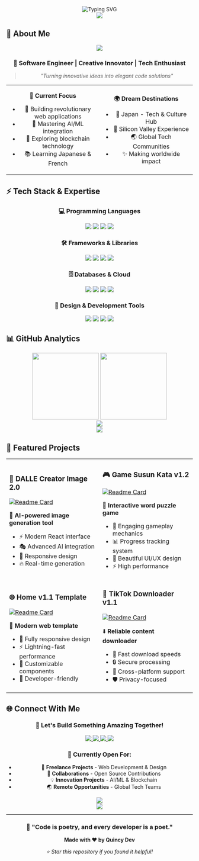 <div align="center">
  <img src="https://readme-typing-svg.herokuapp.com?font=Jetbrains+mono&size=40&duration=3000&color=33FF33&center=true&vCenter=true&width=435&lines=Hello+World+%F0%9F%91%8B;I'm+Quincy+Dev;Software+Engineer;Creative+Problem+Solver;Building+The+Future+%F0%9F%9A%80" alt="Typing SVG"/>
</div>

<div align="center">
  <img src="https://capsule-render.vercel.app/api?type=waving&color=gradient&customColorList=0,2,2,5,30&height=300&section=header&text=QUINCY%20DEV&fontSize=90&animation=fadeIn&fontAlignY=38&desc=Crafting%20Digital%20Excellence&descAlignY=51&descSize=20" />
</div>

## 🚀 About Me

<div align="center">
  <img src="https://github-readme-streak-stats.herokuapp.com?user=quincy-dev&theme=tokyonight_duo&hide_border=true&border_radius=15&date_format=j%20M%5B%20Y%5D" />
</div>

<div align="center">
  
### 🌟 **Software Engineer** | **Creative Innovator** | **Tech Enthusiast**

> *"Turning innovative ideas into elegant code solutions"*

<table>
<tr>
<td align="center" width="50%">

**🎯 Current Focus**
- 🔭 Building revolutionary web applications
- 🌱 Mastering AI/ML integration
- 🤖 Exploring blockchain technology
- 📚 Learning Japanese & French

</td>
<td align="center" width="50%">

**🌍 Dream Destinations**
- 🗾 Japan - Tech & Culture Hub
- 🚀 Silicon Valley Experience
- 🌏 Global Tech Communities
- ✨ Making worldwide impact

</td>
</tr>
</table>

</div>

## ⚡ Tech Stack & Expertise

<div align="center">

### 💻 **Programming Languages**
<p>
  <img src="https://img.shields.io/badge/JavaScript-F7DF1E?style=for-the-badge&logo=javascript&logoColor=black&labelColor=F7DF1E" />
  <img src="https://img.shields.io/badge/Python-3776AB?style=for-the-badge&logo=python&logoColor=white" />
  <img src="https://img.shields.io/badge/HTML5-E34F26?style=for-the-badge&logo=html5&logoColor=white" />
  <img src="https://img.shields.io/badge/CSS3-1572B6?style=for-the-badge&logo=css3&logoColor=white" />
</p>

### 🛠️ **Frameworks & Libraries**
<p>
  <img src="https://img.shields.io/badge/React-20232A?style=for-the-badge&logo=react&logoColor=61DAFB" />
  <img src="https://img.shields.io/badge/Node.js-43853D?style=for-the-badge&logo=node.js&logoColor=white" />
  <img src="https://img.shields.io/badge/Express.js-404D59?style=for-the-badge&logo=express&logoColor=white" />
  <img src="https://img.shields.io/badge/Next.js-000000?style=for-the-badge&logo=nextdotjs&logoColor=white" />
</p>

### 🗄️ **Databases & Cloud**
<p>
  <img src="https://img.shields.io/badge/MongoDB-4EA94B?style=for-the-badge&logo=mongodb&logoColor=white" />
  <img src="https://img.shields.io/badge/MySQL-00000F?style=for-the-badge&logo=mysql&logoColor=white" />
  <img src="https://img.shields.io/badge/Firebase-039BE5?style=for-the-badge&logo=Firebase&logoColor=white" />
  <img src="https://img.shields.io/badge/Vercel-000000?style=for-the-badge&logo=vercel&logoColor=white" />
</p>

### 🎨 **Design & Development Tools**
<p>
  <img src="https://img.shields.io/badge/VS_Code-0078D4?style=for-the-badge&logo=visual%20studio%20code&logoColor=white" />
  <img src="https://img.shields.io/badge/Git-F05032?style=for-the-badge&logo=git&logoColor=white" />
  <img src="https://img.shields.io/badge/Figma-F24E1E?style=for-the-badge&logo=figma&logoColor=white" />
  <img src="https://img.shields.io/badge/Canva-00C4CC?style=for-the-badge&logo=Canva&logoColor=white" />
</p>

</div>

## 📊 GitHub Analytics

<div align="center">
  
<img height="180em" src="https://github-readme-stats.vercel.app/api?username=quincy-dev&show_icons=true&theme=tokyonight&include_all_commits=true&count_private=true&hide_border=true&border_radius=15"/>
<img height="180em" src="https://github-readme-stats.vercel.app/api/top-langs/?username=quincy-dev&layout=compact&theme=tokyonight&hide_border=true&border_radius=15"/>

</div>

<div align="center">
  <img src="https://github-profile-trophy.vercel.app/?username=quincy-dev&theme=tokyonight&no-frame=true&no-bg=true&margin-w=4&row=1&column=6" />
</div>

<div align="center">
  <img src="https://github-readme-activity-graph.vercel.app/graph?username=quincy-dev&custom_title=Quincy's%20Contribution%20Graph&bg_color=1a1b27&color=38bdae&line=70a5fd&point=bf91f3&area=true&hide_border=true" />
</div>

## 🎯 Featured Projects

<div align="center">

<table>
<tr>
<td width="50%">

### 🎨 **DALLE Creator Image 2.0**
[![Readme Card](https://github-readme-stats.vercel.app/api/pin/?username=quincy-dev&repo=dalle-creator-image&theme=tokyonight&hide_border=true)](https://github.com/quincy-dev/dalle-creator-image)

🚀 **AI-powered image generation tool**
- ⚡ Modern React interface
- 🎭 Advanced AI integration
- 📱 Responsive design
- 🔥 Real-time generation

</td>
<td width="50%">

### 🎮 **Game Susun Kata v1.2**
[![Readme Card](https://github-readme-stats.vercel.app/api/pin/?username=quincy-dev&repo=game-susun-kata&theme=tokyonight&hide_border=true)](https://github.com/quincy-dev/game-susun-kata)

🎯 **Interactive word puzzle game**
- 🌟 Engaging gameplay mechanics
- 📊 Progress tracking system
- 🎨 Beautiful UI/UX design
- ⚡ High performance

</td>
</tr>
<tr>
<td width="50%">

### 🌐 **Home v1.1 Template**
[![Readme Card](https://github-readme-stats.vercel.app/api/pin/?username=quincy-dev&repo=home-template&theme=tokyonight&hide_border=true)](https://github.com/quincy-dev/home-template)

💫 **Modern web template**
- 📱 Fully responsive design
- ⚡ Lightning-fast performance
- 🎨 Customizable components
- 🔧 Developer-friendly

</td>
<td width="50%">

### 📱 **TikTok Downloader v1.1**
[![Readme Card](https://github-readme-stats.vercel.app/api/pin/?username=quincy-dev&repo=tiktok-downloader&theme=tokyonight&hide_border=true)](https://github.com/quincy-dev/tiktok-downloader)

⬇️ **Reliable content downloader**
- 🚀 Fast download speeds
- 🔒 Secure processing
- 📱 Cross-platform support
- 🛡️ Privacy-focused

</td>
</tr>
</table>

</div>

## 🌐 Connect With Me

<div align="center">

### 💫 **Let's Build Something Amazing Together!**

<p>
  <a href="mailto:antabogabotz@gmail.com">
    <img src="https://img.shields.io/badge/Gmail-D14836?style=for-the-badge&logo=gmail&logoColor=white" />
  </a>
  <a href="https://github.com/quincy-dev">
    <img src="https://img.shields.io/badge/GitHub-100000?style=for-the-badge&logo=github&logoColor=white" />
  </a>
  <a href="https://linkedin.com/in/quincy-dev">
    <img src="https://img.shields.io/badge/LinkedIn-0077B5?style=for-the-badge&logo=linkedin&logoColor=white" />
  </a>
  <a href="https://twitter.com/quincy_dev">
    <img src="https://img.shields.io/badge/Twitter-1DA1F2?style=for-the-badge&logo=twitter&logoColor=white" />
  </a>
</p>

### 🎯 **Currently Open For:**
- 💼 **Freelance Projects** - Web Development & Design
- 🤝 **Collaborations** - Open Source Contributions
- 💡 **Innovation Projects** - AI/ML & Blockchain
- 🌏 **Remote Opportunities** - Global Tech Teams

<img src="https://komarev.com/ghpvc/?username=quincy-dev&color=brightgreen&style=for-the-badge&label=PROFILE+VIEWS" />

</div>

<div align="center">
  <img src="https://capsule-render.vercel.app/api?type=waving&color=gradient&customColorList=0,2,2,5,30&height=200&section=footer&text=Thank%20You%20for%20Visiting!&fontSize=50&animation=twinkling&fontAlignY=65&desc=Let's%20code%20the%20future%20together%20%F0%9F%9A%80&descAlignY=80&descSize=16" />
</div>

---

<div align="center">
  
### 🌟 **"Code is poetry, and every developer is a poet."** 
  
**Made with ❤️ by Quincy Dev**
  
*⭐ Star this repository if you found it helpful!*
  
</div>
